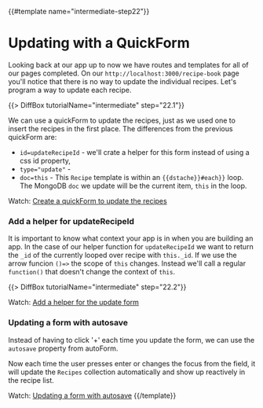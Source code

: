 {{#template name="intermediate-step22"}}

# Updating with a QuickForm

Looking back at our app up to now we have routes and templates for all of our pages completed. On our `http://localhost:3000/recipe-book` page you'll notice that there is no way to update the individual recipes. Let's program a way to update each recipe. 

<!-- Recipe.html -->
{{> DiffBox tutorialName="intermediate" step="22.1"}}

We can use a quickForm to update the recipes, just as we used one to insert the recipes in the first place. The differences from the previous quickForm are:

- `id=updateRecipeId` - we'll crate a helper for this form instead of using a css id property,
- `type="update"` - 
- `doc=this` - This `Recipe` template is within an `{{dstache}}#each}}` loop. The MongoDB `doc` we update will be the current item, `this` in the loop.

Watch: [Create a quickForm to update the recipes](https://youtu.be/BTMrwey7UXQ "Level Up Tutorials: Intermediate Meteor Tutorial #22 - Youtube")

### Add a helper for updateRecipeId

It is important to know what context your app is in when you are building an app. In the case of our helper function for `updateRecipeId` we want to return the `_id` of the currently looped over recipe with `this._id`. If we use the arrow funcion `()=>` the scope of `this` changes. Instead we'll call a regular `function()` that doesn't change the context of `this`.

 
{{> DiffBox tutorialName="intermediate" step="22.2"}}

Watch: [Add a helper for the update form](https://youtu.be/BTMrwey7UXQ?t=3m15s "Level Up Tutorials: Intermediate Meteor Tutorial #22 - Youtube")


### Updating a form with autosave

Instead of having to click '+' each time you update the form, we can use the `autosave` property from autoForm.

<!-- {{> DiffBox tutorialName="intermediate" step="22.3"}} -->

Now each time the user presses enter or changes the focus from the field, it will update the `Recipes` collection automatically and show up reactively in the recipe list.

Watch: [Updating a form with autosave](https://youtu.be/BTMrwey7UXQ?t=6m27s "Level Up Tutorials: Intermediate Meteor Tutorial #22 - Youtube")
{{/template}}